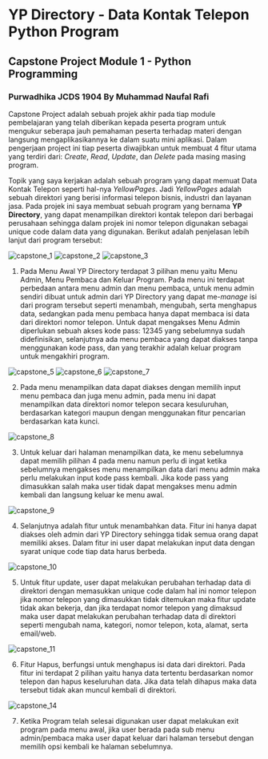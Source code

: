 # YP Directory - Data Kontak Telepon Python Program
## Capstone Project Module 1 - Python Programming
### Purwadhika JCDS 1904 By Muhammad Naufal Rafi

Capstone Project adalah sebuah projek akhir pada tiap module pembelajaran yang telah diberikan kepada peserta program untuk mengukur seberapa jauh pemahaman peserta terhadap materi dengan langsung mengaplikasikannya ke dalam suatu mini aplikasi.
Dalam pengerjaan project ini tiap peserta diwajibkan untuk membuat 4 fitur utama yang terdiri dari: *Create*, *Read*, *Update*, dan *Delete* pada masing masing program.

Topik yang saya kerjakan adalah sebuah program yang dapat memuat Data Kontak Telepon seperti hal-nya *YellowPages*. Jadi *YellowPages*
adalah sebuah direktori yang berisi informasi telepon bisnis, industri dan layanan jasa. 
Pada projek ini saya membuat sebuah program yang bernama **YP Directory**, yang dapat menampilkan direktori kontak telepon dari berbagai perusahaan sehingga dalam projek ini nomor telepon digunakan sebagai unique code dalam data yang digunakan.
Berikut adalah penjelasan lebih lanjut dari program tersebut:

![capstone_1](https://user-images.githubusercontent.com/116897129/208296983-aaf87472-2660-49fe-ace8-4ac0e8ed88a5.PNG)
![capstone_2](https://user-images.githubusercontent.com/116897129/208297403-5c4b6f3a-2ed7-404c-9132-252775945b80.PNG)
![capstone_3](https://user-images.githubusercontent.com/116897129/208297428-3a6be10f-fa0d-46a7-8b30-cd9faa28d7a7.PNG)
1. Pada Menu Awal YP Directory terdapat 3 pilihan menu yaitu Menu Admin, Menu Pembaca dan Keluar Program.
Pada menu ini terdapat perbedaan antara menu admin dan menu pembaca, untuk menu admin sendiri dibuat untuk admin dari YP Directory yang dapat me-*manage* isi dari program tersebut seperti menambah, mengubah, serta menghapus data, sedangkan pada menu pembaca hanya dapat membaca isi data dari direktori nomor telepon.
Untuk dapat mengakses Menu Admin diperlukan sebuah akses kode pass: 12345 yang sebelumnya sudah didefinisikan, selanjutnya ada menu pembaca yang dapat diakses tanpa menggunakan kode pass, dan yang terakhir adalah keluar program untuk mengakhiri program.


![capstone_5](https://user-images.githubusercontent.com/116897129/208297666-85277cbd-924f-4d5a-9e6a-b51c664a9dd9.PNG)
![capstone_6](https://user-images.githubusercontent.com/116897129/208297667-c03a093d-58f4-4c63-b29c-9eac007763c8.PNG)
![capstone_7](https://user-images.githubusercontent.com/116897129/208297664-d8ac8f0f-eb22-4629-a822-428beb7fa4f2.PNG)

2. Pada menu menampilkan data dapat diakses dengan memilih input menu pembaca dan juga menu admin, pada menu ini dapat menampilkan data direktori nomor telepon secara kesuluruhan, berdasarkan kategori maupun dengan menggunakan fitur pencarian berdasarkan kata kunci.

![capstone_8](https://user-images.githubusercontent.com/116897129/208297752-58cd92a0-5780-47f1-97a7-f6cc8d2557d7.PNG)

3. Untuk keluar dari halaman menampilkan data, ke menu sebelumnya dapat memilih pilihan 4 pada menu namun perlu di ingat ketika sebelumnya mengakses menu menampilkan data dari menu admin maka perlu melakukan input kode pass kembali.
Jika kode pass yang dimasukkan salah maka user tidak dapat mengakses menu admin kembali dan langsung keluar ke menu awal.


![capstone_9](https://user-images.githubusercontent.com/116897129/208297895-8248760e-0f65-461f-8eb8-95669f30b15a.PNG)

4. Selanjutnya adalah fitur untuk menambahkan data. Fitur ini hanya dapat diakses oleh admin dari YP Directory sehingga tidak semua orang dapat memiliki akses. 
Dalam fitur ini user dapat melakukan input data dengan syarat unique code tiap data harus berbeda.

![capstone_10](https://user-images.githubusercontent.com/116897129/208298023-099c4b89-6bfa-4ae3-baae-b37c2cc1335c.PNG)

5. Untuk fitur update, user dapat melakukan perubahan terhadap data di direktori dengan memasukkan unique code dalam hal ini nomor telepon
jika nomor telepon yang dimasukkan tidak ditemukan maka fitur update tidak akan bekerja, dan jika terdapat nomor telepon yang dimaksud maka user dapat melakukan perubahan terhadap data di direktori seperti mengubah nama, kategori, nomor telepon, kota, alamat, serta email/web.

![capstone_11](https://user-images.githubusercontent.com/116897129/208298129-3d69d920-a94d-4895-b6a9-eee4f166570f.PNG)

6. Fitur Hapus, berfungsi untuk menghapus isi data dari direktori. Pada fitur ini terdapat 2 pilihan yaitu hanya data tertentu berdasarkan nomor telepon dan hapus keseluruhan data. Jika data telah dihapus maka data tersebut tidak akan muncul kembali di direktori.



![capstone_14](https://user-images.githubusercontent.com/116897129/208298234-1e716587-e2fa-4c21-9077-2a837ac4836c.PNG)

7. Ketika Program telah selesai digunakan user dapat melakukan exit program pada menu awal, jika user berada pada sub menu admin/pembaca maka user dapat keluar dari halaman tersebut dengan memilih opsi kembali ke halaman sebelumnya. 
